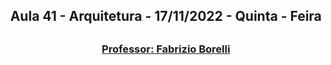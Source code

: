 <h2 align = "center" >Aula 41  - Arquitetura - 17/11/2022 - Quinta - Feira<h2>

<h3 align = "center" ><a href="https://github.com/ffborelli/curso-brq-java-2022-09-05/">Professor: Fabrizio Borelli</a></h3>
